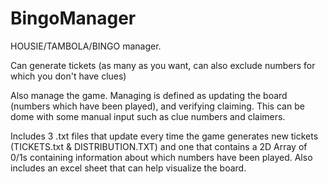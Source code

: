 # BingoManager
HOUSIE/TAMBOLA/BINGO manager. 

Can generate tickets (as many as you want, can also exclude numbers for which you don't have clues)

Also manage the game. Managing is defined as updating the board (numbers which have been played), and verifying claiming. This can be dome with some manual input such as clue numbers and claimers. 

Includes 3 .txt files that update every time the game generates new tickets (TICKETS.txt &amp; DISTRIBUTION.TXT) and one that contains a 2D Array of 0/1s containing information about which numbers have been played. Also includes an excel sheet that can help visualize the board. 
